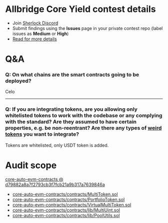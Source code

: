 # Allbridge Core Yield contest details

- Join [Sherlock Discord](https://discord.gg/MABEWyASkp)
- Submit findings using the **Issues** page in your private contest repo (label issues as **Medium** or **High**)
- [Read for more details](https://docs.sherlock.xyz/audits/watsons)

# Q&A

### Q: On what chains are the smart contracts going to be deployed?
Celo
___

### Q: If you are integrating tokens, are you allowing only whitelisted tokens to work with the codebase or any complying with the standard? Are they assumed to have certain properties, e.g. be non-reentrant? Are there any types of [weird tokens](https://github.com/d-xo/weird-erc20) you want to integrate?
Tokens are whitelisted, only USDT token is added. 


# Audit scope

[core-auto-evm-contracts @ d79882a8a7f2793cb3f7fcb21a9b317a7639846a](https://github.com/allbridge-public/core-auto-evm-contracts/tree/d79882a8a7f2793cb3f7fcb21a9b317a7639846a)
- [core-auto-evm-contracts/contracts/MultiToken.sol](core-auto-evm-contracts/contracts/MultiToken.sol)
- [core-auto-evm-contracts/contracts/PortfolioToken.sol](core-auto-evm-contracts/contracts/PortfolioToken.sol)
- [core-auto-evm-contracts/contracts/VirtualMultiToken.sol](core-auto-evm-contracts/contracts/VirtualMultiToken.sol)
- [core-auto-evm-contracts/contracts/lib/MultiUint.sol](core-auto-evm-contracts/contracts/lib/MultiUint.sol)
- [core-auto-evm-contracts/contracts/lib/PoolUtils.sol](core-auto-evm-contracts/contracts/lib/PoolUtils.sol)


